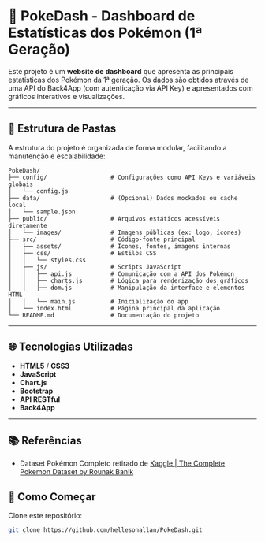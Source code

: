 # 🧩 PokeDash - Dashboard de Estatísticas dos Pokémon (1ª Geração)

Este projeto é um **website de dashboard** que apresenta as principais estatísticas dos Pokémon da 1ª geração. Os dados são obtidos através de uma API do Back4App (com autenticação via API Key) e apresentados com gráficos interativos e visualizações.

---

## 📁 Estrutura de Pastas

A estrutura do projeto é organizada de forma modular, facilitando a manutenção e escalabilidade:

```plaintext
PokeDash/
├── config/                  # Configurações como API Keys e variáveis globais
│   └── config.js
├── data/                    # (Opcional) Dados mockados ou cache local
│   └── sample.json
├── public/                  # Arquivos estáticos acessíveis diretamente
│   └── images/              # Imagens públicas (ex: logo, ícones)
├── src/                     # Código-fonte principal
│   ├── assets/              # Ícones, fontes, imagens internas
│   ├── css/                 # Estilos CSS
│   │   └── styles.css
│   ├── js/                  # Scripts JavaScript
│   │   ├── api.js           # Comunicação com a API dos Pokémon
│   │   ├── charts.js        # Lógica para renderização dos gráficos
│   │   ├── dom.js           # Manipulação da interface e elementos HTML
│   │   └── main.js          # Inicialização do app
│   └── index.html           # Página principal da aplicação
└── README.md                # Documentação do projeto
```

---

## 🌐 Tecnologias Utilizadas

- **HTML5** / **CSS3**
- **JavaScript**
- **Chart.js**
- **Bootstrap**
- **API RESTful**
- **Back4App**

---

## 📚 Referências

- Dataset Pokémon Completo retirado de [Kaggle | The Complete Pokemon Dataset by Rounak Banik](https://www.kaggle.com/datasets/rounakbanik/pokemon)

## 🚀 Como Começar

Clone este repositório:

```bash
git clone https://github.com/hellesonallan/PokeDash.git
```
